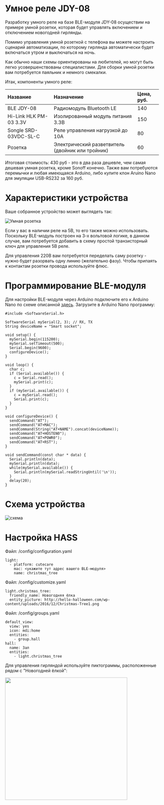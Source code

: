 # Умное реле JDY-08

Разработку умного реле на базе BLE-модуля JDY-08 осуществим на примере умной розетки, которая будет управлять включением и отключением новогодней гирлянды.

Помимо управления умной розеткой с телефона вы можете настроить сценарий автоматизации, по которому гирлянда автоматически будет включаться утром и выключаться на ночь.

Как обычно наши схемы ориентированы на любителей, но могут быть легко усовершенствованы специалистами. Для сборки умной розетки вам потребуется паяльник и немного смекалки. 

Итак, компоненты умного реле:

|Название|Назначение|Цена, руб.|
| :----------- |:----------- |:----------- |
|BLE JDY-08|Радиомодуль Bluetooth LE|140|
|Hi-Link HLK PM-03 3.3V|Изолированный модуль питания 3.3В|150|
|Songle SRD-03VDC-SL-C|Реле управления нагрузкой до 10А|80|
|Розетка|Электрический разветвитель (двойник или тройник)|60|

Итоговая стоимость: 430 руб - это в два раза дешевле, чем самая дешевая умная розетка, кроме Sonoff конечно.
Также вам потребуются перемычки и любая имеющаяся Arduino, либо купите клон Aruino Nano для эмуляции USB-RS232 за 160 руб.

# Характеристики устройства

Ваше собранное устройство может выглядеть так:

![Умная розетка](https://github.com/cutecare/cutecare-docs/blob/master/images/Smart-Socket-JDY-08.jpg?raw=true)

Если у вас в наличии реле на 5В, то его также можно использовать. Поскольку BLE-модуль построен на 3-х вольтовой логике, в данном случае, вам потребуется добавить в схему простой транзисторный ключ для управления 5В реле.

Для управления 220В вам потребуется переделать саму розетку - нужно будет разорвать одну линию (желательно фазу). Чтобы припаять к контактам розетки провода используйте флюс.

# Программирование BLE-модуля

Для настройки BLE-модуля через Arduino подключите его к Arduino Nano по схеме описанной [здесь](http://cutecare.readthedocs.io/ru/master/%D0%AD%D0%BB%D0%B5%D0%BC%D0%B5%D0%BD%D1%82%D0%BD%D0%B0%D1%8F%20%D0%B1%D0%B0%D0%B7%D0%B0/#_4). Загрузите в Arduino Nano программу:
```
#include <SoftwareSerial.h>

SoftwareSerial mySerial(2, 3); // RX, TX
String deviceName = "Smart socket";

void setup() {
  mySerial.begin(115200);
  mySerial.setTimeout(500);
  Serial.begin(9600);
  configureDevice();
}

void loop() {
  char c;
  if (Serial.available()) {
    c = Serial.read();
    mySerial.print(c);
  }
  if (mySerial.available()) {
    c = mySerial.read();
    Serial.print(c);    
  }
}

void configureDevice() {
  sendCommand("AT");
  sendCommand("AT+MAC");
  sendCommand(String("AT+NAME").concat(deviceName)); 
  sendCommand("AT+HOSTEN0");
  sendCommand("AT+POWR0");
  sendCommand("AT+RST");
}

void sendCommand(const char * data) {
  Serial.println(data);
  mySerial.println(data);
  while(mySerial.available()) {
    Serial.println(mySerial.readStringUntil('\n'));
  }
  delay(20);
}
```

# Схема устройства

![схема](https://github.com/cutecare/cutecare-docs/blob/master/images/Relay-JDY-08_bb.png?raw=true)

# Настройка HASS

Файл: /config/configuration.yaml
```
light:
  - platform: cutecare
    mac: <укажите тут адрес вашего BLE-модуля>
    name: christmas_tree
```

Файл: /config/customize.yaml
```
light.christmas_tree:
  friendly_name: Новогодняя ёлка
  entity_picture: http://hello-halloween.com/wp-content/uploads/2016/12/Christmas-Tree1.png
```

Файл: /config/groups.yaml
```
default_view:
  view: yes
  icon: mdi:home
  entities:
    - group.hall
hall:
  name: Зал
  entities:
    - light.christmas_tree
```

Для управления гирляндой используйте пиктограммы, расположенные рядом с "Новогодней ёлкой":

<img src="https://github.com/cutecare/cutecare-docs/blob/master/images/relay_jdy08.jpg?raw=true" width="400">


